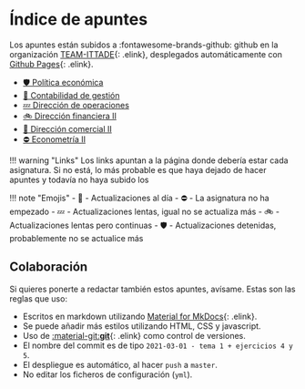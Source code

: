 # Índice de apuntes

Los apuntes están subidos a :fontawesome-brands-github: github en la organización [TEAM-ITTADE](https://github.com/team-ittade){: .elink}, desplegados automáticamente con [Github Pages](https://pages.github.com/){: .elink}.

- [🛡️ Política económica](/pol)
- [🚀 Contabilidad de gestión](/gest)
- [💤 Dirección de operaciones](/dop)
- [🚲 Dirección financiera II](/dfin2)
- [🚀 Dirección comercial II](/dcom2)
- [⛔ Econometría II](/ecnm)

!!! warning "Links"
    Los links apuntan a la página donde debería estar cada asignatura. Si no está, lo más probable es que haya dejado de hacer apuntes y todavía no haya subido los

!!! note "Emojis"
    - 🚀 - Actualizaciones al día
    - ⛔ - La asignatura no ha empezado
    - 💤 - Actualizaciones lentas, igual no se actualiza más
    - 🚲 - Actualizaciones lentas pero continuas
    - 🛡️ - Actualizaciones detenidas, probablemente no se actualice más

## Colaboración

Si quieres ponerte a redactar también estos apuntes, avísame. Estas son las reglas que uso:

- Escritos en markdown utilizando [Material for MkDocs](https://squidfunk.github.io/mkdocs-material/reference/abbreviations/){: .elink}.
- Se puede añadir más estilos utilizando HTML, CSS y javascript.
- Uso de [:material-git:**git**](https://git-scm.com/){: .elink} como control de versiones.
- El nombre del commit es de tipo `2021-03-01 - tema 1 + ejercicios 4 y 5`.
- El despliegue es automático, al hacer `push` a `master`.
- No editar los ficheros de configuración (`yml`).
